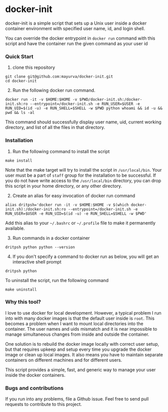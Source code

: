 # docker-init

docker-init is a simple script that sets up a Unix user inside a docker container environment with specified user name, id, and login shell.

You can override the docker entrypoint in `docker run` command with this script and have the container run the given command as your user id

### Quick Start
1. clone this repository

```
git clone git@github.com:mayurva/docker-init.git
cd docker-init
```

2. Run the following docker run command.

```
docker run -it -v $HOME:$HOME -v $PWD/docker-init.sh:/docker-init.sh:ro --entrypoint=/docker-init.sh -e RUN_USER=$USER -e RUN_UID=$(id -u) -e RUN_SHELL=$SHELL -w $PWD python whoami && id -u && pwd && ls -al
```

This command should successfully display user name, uid, current working directory, and list of all the files in that directory.

### Installation

1. Run the following command to install the script

```
make install
```

Note that the make target will try to install the script in `/usr/local/bin`. Your user must be a part of `staff` group for the installation to be successful. If you do not have write access to the `/usr/local/bin` directory, you can drop this script in your home directory, or any other directory.

2. Create an alias for easy invocation of docker run command

```
alias dritpsh='docker run -it -v $HOME:$HOME -v $(which docker-init.sh):/docker-init.sh:ro --entrypoint=/docker-init.sh -e RUN_USER=$USER -e RUN_UID=$(id -u) -e RUN_SHELL=$SHELL -w $PWD'
```

Add this alias to your `~/.bashrc` or `~/.profile` file to make it permanently available.

3. Run commands in a docker container

```
dritpsh python python --version
```

4. If you don't specify a command to docker run as below, you will get an interactive shell prompt

```
dritpsh python
```

To uninstall the script, run the following command

```
make uninstall
```

### Why this tool?

I love to use docker for local development. However, a typical problem I run into with many docker images is that the default user inside is `root`. This becomes a problem when I want to mount local directories into the container. The user names and uids mismatch and it is near impossible to manage simultaneous changes from inside and outside the container.

One solution is to rebuild the docker image locally with correct user setup, but that requires upkeep and setup every time you upgrade the docker image or clean up local images. It also means you have to maintain separate containers on different machines and for different users.

This script provides a simple, fast, and generic way to manage your user inside the docker containers.

### Bugs and contributions

If you run into any problems, file a Github issue. Feel free to send pull requests to contribute to this project.
